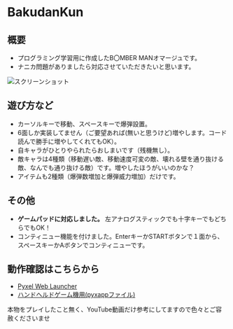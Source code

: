 # BakudanKun

## 概要
- プログラミング学習用に作成したB〇MBER MANオマージュです。
- ナニカ問題がありましたら対応させていただきたいと思います。

![スクリーンショット](https://cdn-ak.f.st-hatena.com/images/fotolife/H/Hiesuke/20240521/20240521150410.png)

## 遊び方など
- カーソルキーで移動、スペースキーで爆弾設置。
- 6面しか実装してません（ご要望あれば(無いと思うけど)増やします。コード読んで勝手に増やしてくれてもOK）。
- 自キャラがひとりやられたらおしまいです（残機無し）。
- 敵キャラは4種類（移動遅い敵、移動速度可変の敵、壊れる壁を通り抜ける敵、なんでも通り抜ける敵）です。増やしたほうがいいのかな？
- アイテムも2種類（爆弾数増加と爆弾威力増加）だけです。

## その他
- **ゲームパッドに対応しました。** 左アナログスティックでも十字キーでもどちらでもOK！
- コンティニュー機能を付けました。EnterキーかSTARTボタンで１面から、スペースキーかAボタンでコンティニューです。


## 動作確認はこちらから
- [Pyxel Web Launcher](https://kitao.github.io/pyxel/wasm/launcher/?run=Hiekichi.BakudanKunPy.BakudanKun240)
- [ハンドヘルドゲーム機用(pyxappファイル)](https://github.com/Hiekichi/BakudanKunPy/blob/main/BakudanKun.pyxapp)

本物をプレイしたこと無く、YouTube動画だけ参考にしてますので色々とご容赦くださいませ
